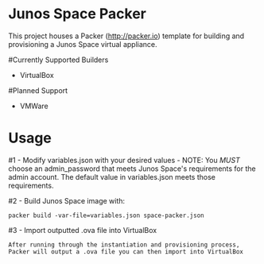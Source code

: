 # Junos Space Packer
This project houses a Packer (http://packer.io) template for building and provisioning a Junos Space virtual appliance.

#Currently Supported Builders
- VirtualBox

#Planned Support
- VMWare

# Usage
#1 - Modify variables.json with your desired values
    - NOTE: You *MUST* choose an admin_password that meets Junos Space's requirements for the admin account.  The default value in variables.json meets those requirements.

#2 - Build Junos Space image with:
```
packer build -var-file=variables.json space-packer.json
```

#3 - Import outputted .ova file into VirtualBox
```
After running through the instantiation and provisioning process, Packer will output a .ova file you can then import into VirtualBox
```
